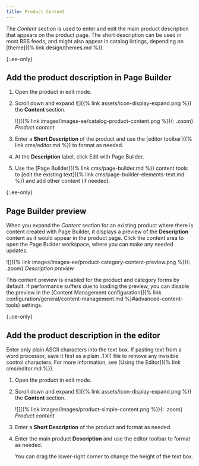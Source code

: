 ```yaml
---
title: Product Content
---
```


The _Content_ section is used to enter and edit the main product description that appears on the product page. The short description can be used in most RSS feeds, and might also appear in catalog listings, depending on [theme]({% link design/themes.md %}).

{:.ee-only}
## Add the product description in Page Builder

1. Open the product in edit mode.

1. Scroll down and expand ![]({% link assets/icon-display-expand.png %}) the **Content** section.

   ![]({% link images/images-ee/catalog-product-content.png %}){: .zoom}
   _Product content_

1. Enter a **Short Description** of the product and use the [editor toolbar]({% link cms/editor.md %}) to format as needed.

1. At the **Description** label, click <span class="btn">Edit with Page Builder</span>.

1. Use the [Page Builder]({% link cms/page-builder.md %}) content tools to [edit the existing text]({% link cms/page-builder-elements-text.md %}) and add other content (if needed).

{:.ee-only}
## Page Builder preview

When you expand the _Content_ section for an existing product where there is content created with Page Builder, it displays a preview of the **Description** content as it would appear in the product page. Click the content area to open the Page Builder workspace, where you can make any needed updates.

![]({% link images/images-ee/product-category-content-preview.png %}){: .zoom}
_Description preview_

This content preview is enabled for the product and category forms by default. If performance suffers due to loading the preview, you can disable the preview in the [Content Management configuration]({% link configuration/general/content-management.md %}#advanced-content-tools) settings.

{:.ce-only}
## Add the product description in the editor

Enter only plain ASCII characters into the text box. If pasting text from a word processor, save it first as a plain .TXT file to remove any invisible control characters. For more information, see [Using the Editor]({% link cms/editor.md %}).

1. Open the product in edit mode.

1. Scroll down and expand ![]({% link assets/icon-display-expand.png %}) the **Content** section.

   ![]({% link images/images/product-simple-content.png %}){: .zoom}
   _Product content_

1. Enter a **Short Description** of the product and format as needed.

1. Enter the main product **Description** and use the editor toolbar to format as needed.

   You can drag the lower-right corner to change the height of the text box.
